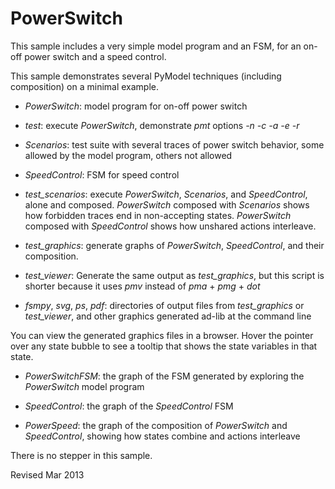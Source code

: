PowerSwitch
===========

This sample includes a very simple model program and an FSM, for an
on-off power switch and a speed control.

This sample demonstrates several PyModel techniques (including
composition) on a minimal example.

- *PowerSwitch*: model program for on-off power switch

- *test*: execute *PowerSwitch*, demonstrate *pmt* options *-n* *-c* *-a* *-e* *-r* 

- *Scenarios*: test suite with several traces of power switch
  behavior, some allowed by the model program, others not allowed

- *SpeedControl*: FSM for speed control

- *test_scenarios*: execute *PowerSwitch*, *Scenarios*, and
  *SpeedControl*, alone and composed.  *PowerSwitch* composed with
  *Scenarios* shows how forbidden traces end in non-accepting states.
  *PowerSwitch* composed with *SpeedControl* shows how unshared actions 
  interleave.
 
- *test_graphics*: generate graphs of *PowerSwitch*, *SpeedControl*, and
  their composition.

- *test_viewer*: Generate the same output as *test_graphics*, but this
  script is shorter because it uses *pmv* instead of *pma* + *pmg* +
  *dot*

- *fsmpy*, *svg*, *ps*, *pdf*: directories of output files from *test_graphics*
  or *test_viewer*, and other graphics generated ad-lib at the command line

You can view the generated graphics files in a browser.  Hover the
pointer over any state bubble to see a tooltip that shows the state
variables in that state.

- *PowerSwitchFSM*: the graph of the FSM generated by exploring the *PowerSwitch*
   model program

- *SpeedControl*: the graph of the *SpeedControl* FSM

- *PowerSpeed*: the graph of the composition of *PowerSwitch* and
   *SpeedControl*, showing how states combine and actions interleave

There is no stepper in this sample.


Revised Mar 2013